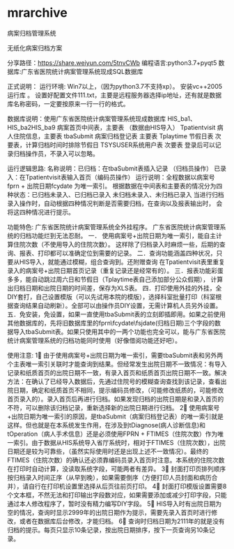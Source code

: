# mrarchive
病案归档管理系统

无纸化病案归档方案

分享路径：https://share.weiyun.com/5tnvCWb
编程语言:python3.7+pyqt5
数据库:广东省医院统计病案管理系统现成SQL数据库
 
正式说明：
运行环境:
Win7以上，（因为python3.7不支持xp）。
安装vc++2005运行库 。
设置好配置文件111.txt，主要是远程服务器选择ip地址，还有就是数据库名称密码，一定要按原来一行一行的格式。

数据库说明：使用广东省医院统计病案管理系统现成数据库
HIS_ba1、HIS_ba2HIS_ba9  病案首页中间表，主要表 （数据由HIS导入）
Tpatientvisit	病人住院信息，主要表
tbaSubmit  病案归档登记表  主要表
Tplaytime  节假日表 次要表，计算归档时间时排除节假日
TSYSUSER系统用户表 次要表 登录后可以记录归档操作员，不录入可以忽略。

运行逻辑思路:
名称说明：已归档：在tbaSubmit表插入记录  （归档员操作）
          已录入：在Tpatientvisit表输入首页（编码员操作）
运行说明：全程数据以病案号fprn + 出院日期fcydate 为唯一索引。
根据数据在中间表和主要表的情况分为四种状态：已归档未录入、已归档已录入
                          未归档未录入、未归档已录入
当进行归档录入操作时，自动根据四种情况判断是否需要归档，在查询以及报表输出时，
会将这四种情况进行提示。


功能特色: 广东省医院统计病案管理系统全外挂程序。
广东省医院统计病案管理系统的归档功能烂到无法忍耐。
一．	使用病案号+出院日期为唯一索引，能自主计算住院次数（不使用导入的住院次数）。
这样除了归档录入时麻烦一些，后期的查询、报表、打印都可以准确定位到需要的记录。
二．查询功能涵盖四种状况，只要从HIS导入，就能通过模糊，组合查询到。还附赠查询
在Tpatientvisit表里重复录入的病案号+出院日期首页记录（重复记录还是经常有的）。
三．报表功能彩蛋多多，能自动跳过周六日和节假日（Tplaytime表自己添加部分公众假期），
计算出归档日期和出院日期的时间差，保存为XLS表。
四．打印使用外挂的外挂，全DIY套打，自己设置模版（可以先试用本院的模版），选择科室批量打印（科室根据查询结果自动刷新）。全部可以由操作员DIY设置，无需计算机人员另外设置。
五．免安装，免设置，如果一直使用tbaSubmit表的立刻即插即用。如果之前使用其他数据库的，先将旧数据库里的fprn\fcydate\fsjdate(归档日期)三个字段的数据导入tbaSubmit表。如果只使用其中的一两个功能也完全可以，能与广东省医院统计病案管理系统的归档功能同时使用（好像借阅功能还好吧）。

使用注意:
1 由于使用病案号+出院日期为唯一索引，需要tbaSubmit表和另外两个主表唯一索引关联时才能查询到结果。但经常发生出院日期不一致情况：有导入记录和纸质首页的出院日期不一致，有录入首页和纸质首页出院日期不一致。解决方法：在确认了已经导入数据后，先通过住院号的模糊查询查找到该记录，查看出院日期，确定和纸质首页不相同，提示编码员修改，（可能修改纸质的，可能修改首页录入的）。录入首页后再进行归档。如果发现归档的出院日期是和录入首页的不符，可以删除该归档记录，重新选择新的出院日期进行归档。
2 使用病案号+出院日期为唯一索引的原因，是tbaSubmit（病案归档登记表）的唯一索引就是这样。但也就是在本系统发生作用，在涉及到tDiagnose(病人诊断信息)和tOperation（病人手术信息）还是必须使用FPRN + FTIMES（住院次数）作为唯一索引。由于数据从HIS系统导入省厅系统时，相对于FTIMES（住院次数），出院日期还是较为可靠些，（虽然实际使用时还是出现上述不一致情况）。最终的FTIMES（住院次数）的确认还必须靠编码员录入首页时注意。本系统的住院次数在打印时自动计算，没读取系统字段，可能两者有差异。
3 封面打印页排列顺序按归档录入时间正序（从早到晚），如果需要倒序（方便打印人员封面和病历合并），请自行在打印机设置里选择从后页往前页打印。
4 封面打印模版设置需要8个文本框，不然无法和打印输出字段数对应，如果需要添加或减少打印字段，只能通过本人修改程序了，暂时没有精力编写DIY字段。
5 HIS导入时有出院日期为空的情况，查询时显示2999年的出院日期作为提示，需要先录入首页时进行修改，或者在数据库后台修改，才能归档。
6 查询时归档日期为2111年的就是没有归档的提示。每页只显示10条记录，按出院日期排序，按下一页查询另10条记录。

